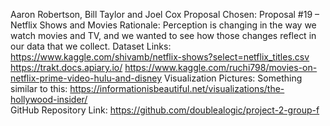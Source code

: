 Aaron Robertson, Bill Taylor and Joel Cox
Proposal Chosen: Proposal #19 – Netflix Shows and Movies
Rationale: Perception is changing in the way we watch movies and TV, and we wanted to see how those changes reflect in our data that we collect. 
Dataset Links: https://www.kaggle.com/shivamb/netflix-shows?select=netflix_titles.csv 
https://trakt.docs.apiary.io/ 
https://www.kaggle.com/ruchi798/movies-on-netflix-prime-video-hulu-and-disney 
Visualization Pictures: 
Something similar to this: https://informationisbeautiful.net/visualizations/the-hollywood-insider/  
GitHub Repository Link: https://github.com/doublealogic/project-2-group-f 
